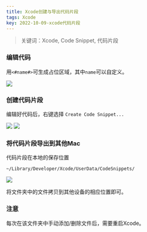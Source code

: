 ```yaml
---
title: Xcode创建与导出代码片段
tags: Xcode
key: 2022-10-09-xcode代码片段
---
```

> 关键词：Xcode, Code Snippet, 代码片段

### 编辑代码

用`<#name#>`可生成占位区域，其中`name`可以自定义。

<img src="https://image.oldboard.tech/blog/F1F956E4-CCF6-451F-BEFE-69EFB34276AD.png">

### 创建代码片段

编辑好代码后，右键选择 `Create Code Snippet...`

<img src="https://image.oldboard.tech/blog/0B1226C5-F35C-48F7-AEC4-7D1176AA64C3.png">

<img src="https://image.oldboard.tech/blog/E896A513-E430-4EFB-B3BC-D595F16DBABD.png">

### 将代码片段导出到其他Mac

代码片段在本地的保存位置

```
~/Library/Developer/Xcode/UserData/CodeSnippets/
```

<img src="https://image.oldboard.tech/blog/WX20221009-112302.png">

将文件夹中的文件拷贝到其他设备的相应位置即可。

### 注意

每次在该文件夹中手动添加/删除文件后，需要重启Xcode。

